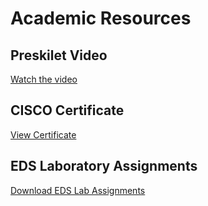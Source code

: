 # Academic Resources

## Preskilet Video
[Watch the video](Preskilet_Video.pdf)

## CISCO Certificate
[View Certificate](202401050029.pdf)

## EDS Laboratory Assignments
[Download EDS Lab Assignments](EDS_Activity.pdf)
